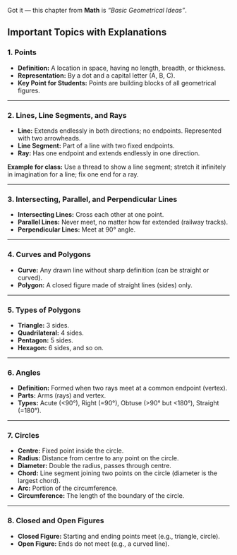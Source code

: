 Got it — this chapter from **Math** is *“Basic Geometrical Ideas”*.

## **Important Topics with Explanations**

### **1. Points**

* **Definition:** A location in space, having no length, breadth, or thickness.
* **Representation:** By a dot and a capital letter (A, B, C).
* **Key Point for Students:** Points are building blocks of all geometrical figures.

---

### **2. Lines, Line Segments, and Rays**

* **Line:** Extends endlessly in both directions; no endpoints. Represented with two arrowheads.
* **Line Segment:** Part of a line with two fixed endpoints.
* **Ray:** Has one endpoint and extends endlessly in one direction.

**Example for class:** Use a thread to show a line segment; stretch it infinitely in imagination for a line; fix one end for a ray.

---

### **3. Intersecting, Parallel, and Perpendicular Lines**

* **Intersecting Lines:** Cross each other at one point.
* **Parallel Lines:** Never meet, no matter how far extended (railway tracks).
* **Perpendicular Lines:** Meet at 90° angle.

---

### **4. Curves and Polygons**

* **Curve:** Any drawn line without sharp definition (can be straight or curved).
* **Polygon:** A closed figure made of straight lines (sides) only.

---

### **5. Types of Polygons**

* **Triangle:** 3 sides.
* **Quadrilateral:** 4 sides.
* **Pentagon:** 5 sides.
* **Hexagon:** 6 sides, and so on.

---

### **6. Angles**

* **Definition:** Formed when two rays meet at a common endpoint (vertex).
* **Parts:** Arms (rays) and vertex.
* **Types:** Acute (<90°), Right (=90°), Obtuse (>90° but <180°), Straight (=180°).

---

### **7. Circles**

* **Centre:** Fixed point inside the circle.
* **Radius:** Distance from centre to any point on the circle.
* **Diameter:** Double the radius, passes through centre.
* **Chord:** Line segment joining two points on the circle (diameter is the largest chord).
* **Arc:** Portion of the circumference.
* **Circumference:** The length of the boundary of the circle.

---

### **8. Closed and Open Figures**

* **Closed Figure:** Starting and ending points meet (e.g., triangle, circle).
* **Open Figure:** Ends do not meet (e.g., a curved line).
